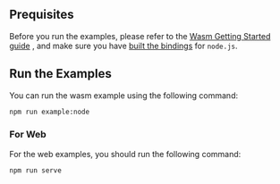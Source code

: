## Prequisites

Before you run the examples, please refer to the [Wasm Getting Started guide](./../../../getting_started/wasm.md) , and make sure you have [built the bindings](./../../../getting_started/wasm.md#build) for
`node.js`.

## Run the Examples

You can run the wasm example using the following command:

```bash
npm run example:node
```

### For Web

For the web examples, you should run the following command:

```bash
npm run serve
```
